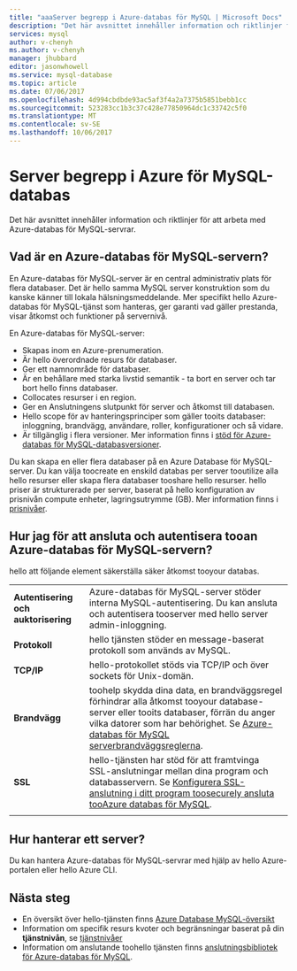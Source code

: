 ```yaml
---
title: "aaaServer begrepp i Azure-databas för MySQL | Microsoft Docs"
description: "Det här avsnittet innehåller information och riktlinjer för att arbeta med Azure-databas för MySQL-servrar."
services: mysql
author: v-chenyh
ms.author: v-chenyh
manager: jhubbard
editor: jasonwhowell
ms.service: mysql-database
ms.topic: article
ms.date: 07/06/2017
ms.openlocfilehash: 4d994cbdbde93ac5af3f4a2a7375b5851bebb1cc
ms.sourcegitcommit: 523283cc1b3c37c428e77850964dc1c33742c5f0
ms.translationtype: MT
ms.contentlocale: sv-SE
ms.lasthandoff: 10/06/2017
---
```

# <a name="server-concepts-in-azure-database-for-mysql"></a>Server begrepp i Azure för MySQL-databas
Det här avsnittet innehåller information och riktlinjer för att arbeta med Azure-databas för MySQL-servrar.

## <a name="what-is-an-azure-database-for-mysql-server"></a>Vad är en Azure-databas för MySQL-servern?

En Azure-databas för MySQL-server är en central administrativ plats för flera databaser. Det är hello samma MySQL server konstruktion som du kanske känner till lokala hälsningsmeddelande. Mer specifikt hello Azure-databas för MySQL-tjänst som hanteras, ger garanti vad gäller prestanda, visar åtkomst och funktioner på servernivå.

En Azure-databas för MySQL-server:

- Skapas inom en Azure-prenumeration.
- Är hello överordnade resurs för databaser.
- Ger ett namnområde för databaser.
- Är en behållare med starka livstid semantik - ta bort en server och tar bort hello finns databaser.
- Collocates resurser i en region.
- Ger en Anslutningens slutpunkt för server och åtkomst till databasen.
- Hello scope för av hanteringsprinciper som gäller tooits databaser: inloggning, brandvägg, användare, roller, konfigurationer och så vidare.
- Är tillgänglig i flera versioner. Mer information finns i [stöd för Azure-databas för MySQL-databasversioner](./concepts-supported-versions.md).

Du kan skapa en eller flera databaser på en Azure Database för MySQL-server. Du kan välja toocreate en enskild databas per server tooutilize alla hello resurser eller skapa flera databaser tooshare hello resurser. hello priser är strukturerade per server, baserat på hello konfiguration av prisnivån compute enheter, lagringsutrymme (GB). Mer information finns i [prisnivåer](./concepts-service-tiers.md).

## <a name="how-do-i-connect-and-authenticate-tooan-azure-database-for-mysql-server"></a>Hur jag för att ansluta och autentisera tooan Azure-databas för MySQL-servern?

hello att följande element säkerställa säker åtkomst tooyour databas.

|||
| :-- | :-- |
| **Autentisering och auktorisering** | Azure-databas för MySQL-server stöder interna MySQL-autentisering. Du kan ansluta och autentisera tooserver med hello server admin-inloggning. |
| **Protokoll** | hello tjänsten stöder en message-baserat protokoll som används av MySQL. |
| **TCP/IP** | hello-protokollet stöds via TCP/IP och över sockets för Unix-domän. |
| **Brandvägg** | toohelp skydda dina data, en brandväggsregel förhindrar alla åtkomst tooyour database-server eller tooits databaser, förrän du anger vilka datorer som har behörighet. Se [Azure-databas för MySQL serverbrandväggsreglerna](./concepts-firewall-rules.md). |
| **SSL** | hello-tjänsten har stöd för att framtvinga SSL-anslutningar mellan dina program och databasservern.  Se [Konfigurera SSL-anslutning i ditt program toosecurely ansluta tooAzure databas för MySQL](./howto-configure-ssl.md). |
|||

## <a name="how-do-i-manage-a-server"></a>Hur hanterar ett server?
Du kan hantera Azure-databas för MySQL-servrar med hjälp av hello Azure-portalen eller hello Azure CLI.

## <a name="next-steps"></a>Nästa steg
- En översikt över hello-tjänsten finns [Azure Database MySQL-översikt](./overview.md)
- Information om specifik resurs kvoter och begränsningar baserat på din **tjänstnivån**, se [tjänstnivåer](./concepts-service-tiers.md)
- Information om anslutande toohello tjänsten finns [anslutningsbibliotek för Azure-databas för MySQL](./concepts-connection-libraries.md).
